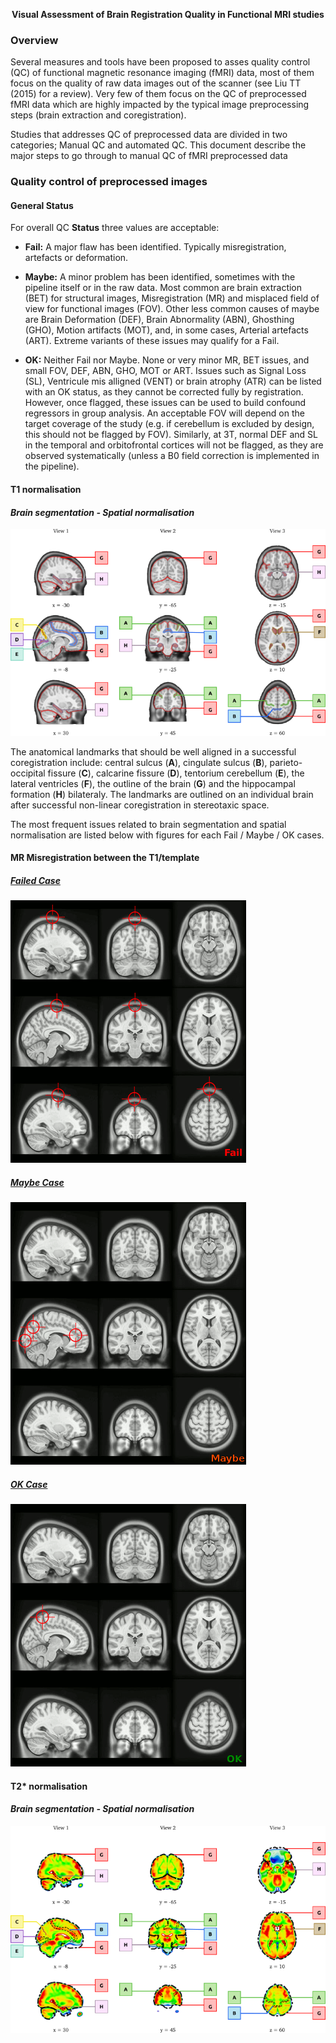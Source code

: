 <p align="center">
   <strong> Visual Assessment of Brain Registration Quality in Functional MRI studies </strong>
</p>

### Overview
Several measures and tools have been proposed to asses quality control (QC) of functional magnetic resonance imaging (fMRI) data, most of them focus on the quality of raw data images out of the scanner (see Liu TT (2015) for a review). Very few of them focus on the QC of  preprocessed fMRI data which are highly impacted by the typical image preprocessing steps (brain extraction and coregistration).

Studies that addresses QC of preprocessed data are divided in two categories;  Manual QC and automated QC. This document describe the major steps to  go through to manual QC of fMRI preprocessed data

### Quality control of preprocessed images
#### General Status

For overall QC **Status** three values are acceptable:
- **Fail:**  A major flaw has been identified. Typically misregistration, artefacts or deformation.

- **Maybe:**  A minor problem has been identified, sometimes with the pipeline itself or in the raw data. Most common are brain extraction (BET) for structural images, Misregistration (MR) and misplaced field of view  for functional images (FOV). Other less common causes of maybe are Brain Deformation (DEF), Brain Abnormality (ABN), Ghosthing (GHO), Motion artifacts (MOT), and, in some cases, Arterial artefacts (ART). Extreme variants of these issues may qualify for a Fail.

- **OK:** Neither Fail nor Maybe. None or very minor MR, BET issues, and small FOV, DEF, ABN, GHO, MOT or ART.  Issues such as Signal Loss (SL), Ventricule mis alligned (VENT) or brain atrophy (ATR) can be listed with an OK status, as they cannot be corrected fully by registration. However, once flagged, these issues can be used to build confound regressors in group analysis. An acceptable FOV will depend on the target coverage of the study (e.g. if cerebellum is excluded by design, this should not be flagged by FOV). Similarly, at 3T, normal DEF and SL in the temporal and orbitofrontal cortices will not be flagged, as they are observed systematically (unless a B0 field correction is implemented in the pipeline).   

#### T1 normalisation
#### *Brain segmentation - Spatial normalisation*
![](https://github.com/SIMEXP/zooniverse_qc/blob/master/qc_manual/fig_qc_t1.png?raw=true)

The anatomical landmarks that should be well aligned in a successful coregistration include: central sulcus (**A**), cingulate sulcus (**B**), parieto-occipital fissure (**C**), calcarine fissure (**D**), tentorium cerebellum (**E**), the lateral ventricles (**F**), the outline of the brain (**G**) and the hippocampal formation (**H**) bilateraly. The landmarks are outlined on an individual brain after successful non-linear coregistration in stereotaxic space.

The most frequent issues related to brain segmentation and spatial normalisation are listed below with figures for each Fail / Maybe / OK cases.

#### **MR** Misregistration between the T1/template

#####  [Failed Case](http://simexp.github.io/adhd200_qc_niak/wrapper_X0010032.html)


![Epic Fail](https://github.com/SIMEXP/zooniverse_qc/blob/master/qc_manual/Fig_anat_MR_fail/summary_X_0010032_anat2template_target.gif?raw=true)

#####  [Maybe Case](http://simexp.github.io/adhd200_qc_niak/wrapper_X0021005.html)
![maybe case](https://github.com/SIMEXP/zooniverse_qc/blob/master/qc_manual/Fig_anat_MR_maybe/summary_X_0021005_anat2template_target.gif?raw=true)

#####  [OK Case](http://simexp.github.io/adhd200_qc_athena/wrapper_X0021005.html)
![OK case](https://github.com/SIMEXP/zooniverse_qc/blob/master/qc_manual/Fig_anat_MR_ok/summary_X_0021041_anat2template_target.gif?raw=true)

#### T2* normalisation
#### *Brain segmentation - Spatial normalisation*
![](https://github.com/SIMEXP/zooniverse_qc/blob/master/qc_manual/fig_qc_t2.png?raw=true)
